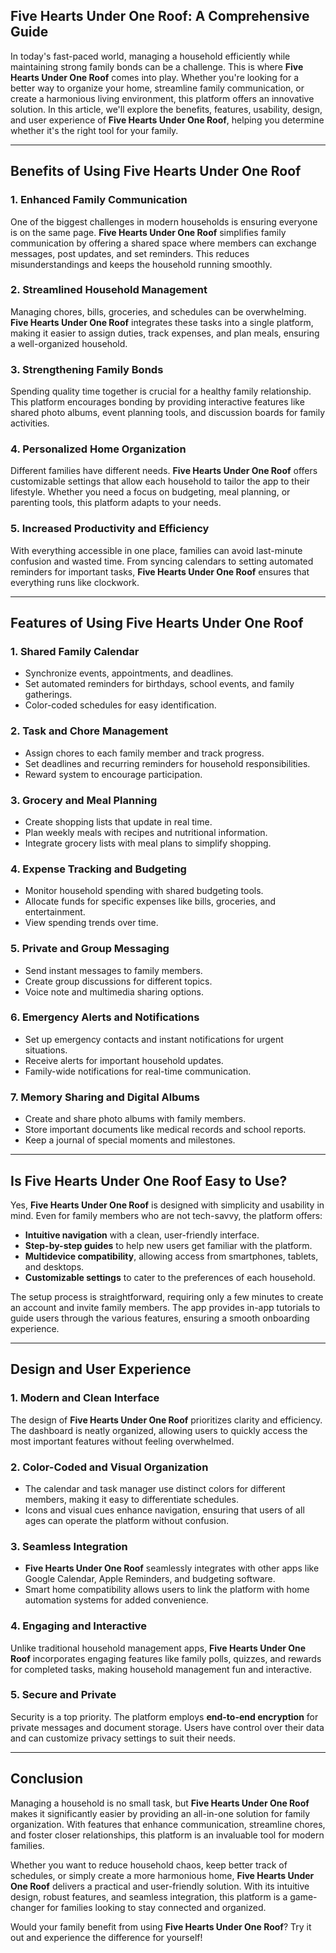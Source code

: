 ## **Five Hearts Under One Roof: A Comprehensive Guide**

In today's fast-paced world, managing a household efficiently while maintaining strong family bonds can be a challenge. This is where **Five Hearts Under One Roof** comes into play. Whether you're looking for a better way to organize your home, streamline family communication, or create a harmonious living environment, this platform offers an innovative solution. In this article, we'll explore the benefits, features, usability, design, and user experience of **Five Hearts Under One Roof**, helping you determine whether it's the right tool for your family.

---

## **Benefits of Using Five Hearts Under One Roof**

### 1. **Enhanced Family Communication**
One of the biggest challenges in modern households is ensuring everyone is on the same page. **Five Hearts Under One Roof** simplifies family communication by offering a shared space where members can exchange messages, post updates, and set reminders. This reduces misunderstandings and keeps the household running smoothly.

### 2. **Streamlined Household Management**
Managing chores, bills, groceries, and schedules can be overwhelming. **Five Hearts Under One Roof** integrates these tasks into a single platform, making it easier to assign duties, track expenses, and plan meals, ensuring a well-organized household.

### 3. **Strengthening Family Bonds**
Spending quality time together is crucial for a healthy family relationship. This platform encourages bonding by providing interactive features like shared photo albums, event planning tools, and discussion boards for family activities.

### 4. **Personalized Home Organization**
Different families have different needs. **Five Hearts Under One Roof** offers customizable settings that allow each household to tailor the app to their lifestyle. Whether you need a focus on budgeting, meal planning, or parenting tools, this platform adapts to your needs.

### 5. **Increased Productivity and Efficiency**
With everything accessible in one place, families can avoid last-minute confusion and wasted time. From syncing calendars to setting automated reminders for important tasks, **Five Hearts Under One Roof** ensures that everything runs like clockwork.

---

## **Features of Using Five Hearts Under One Roof**

### 1. **Shared Family Calendar**
- Synchronize events, appointments, and deadlines.
- Set automated reminders for birthdays, school events, and family gatherings.
- Color-coded schedules for easy identification.

### 2. **Task and Chore Management**
- Assign chores to each family member and track progress.
- Set deadlines and recurring reminders for household responsibilities.
- Reward system to encourage participation.

### 3. **Grocery and Meal Planning**
- Create shopping lists that update in real time.
- Plan weekly meals with recipes and nutritional information.
- Integrate grocery lists with meal plans to simplify shopping.

### 4. **Expense Tracking and Budgeting**
- Monitor household spending with shared budgeting tools.
- Allocate funds for specific expenses like bills, groceries, and entertainment.
- View spending trends over time.

### 5. **Private and Group Messaging**
- Send instant messages to family members.
- Create group discussions for different topics.
- Voice note and multimedia sharing options.

### 6. **Emergency Alerts and Notifications**
- Set up emergency contacts and instant notifications for urgent situations.
- Receive alerts for important household updates.
- Family-wide notifications for real-time communication.

### 7. **Memory Sharing and Digital Albums**
- Create and share photo albums with family members.
- Store important documents like medical records and school reports.
- Keep a journal of special moments and milestones.

---

## **Is Five Hearts Under One Roof Easy to Use?**

Yes, **Five Hearts Under One Roof** is designed with simplicity and usability in mind. Even for family members who are not tech-savvy, the platform offers:
- **Intuitive navigation** with a clean, user-friendly interface.
- **Step-by-step guides** to help new users get familiar with the platform.
- **Multidevice compatibility**, allowing access from smartphones, tablets, and desktops.
- **Customizable settings** to cater to the preferences of each household.

The setup process is straightforward, requiring only a few minutes to create an account and invite family members. The app provides in-app tutorials to guide users through the various features, ensuring a smooth onboarding experience.

---

## **Design and User Experience**

### **1. Modern and Clean Interface**
The design of **Five Hearts Under One Roof** prioritizes clarity and efficiency. The dashboard is neatly organized, allowing users to quickly access the most important features without feeling overwhelmed.

### **2. Color-Coded and Visual Organization**
- The calendar and task manager use distinct colors for different members, making it easy to differentiate schedules.
- Icons and visual cues enhance navigation, ensuring that users of all ages can operate the platform without confusion.

### **3. Seamless Integration**
- **Five Hearts Under One Roof** seamlessly integrates with other apps like Google Calendar, Apple Reminders, and budgeting software.
- Smart home compatibility allows users to link the platform with home automation systems for added convenience.

### **4. Engaging and Interactive**
Unlike traditional household management apps, **Five Hearts Under One Roof** incorporates engaging features like family polls, quizzes, and rewards for completed tasks, making household management fun and interactive.

### **5. Secure and Private**
Security is a top priority. The platform employs **end-to-end encryption** for private messages and document storage. Users have control over their data and can customize privacy settings to suit their needs.

---

## **Conclusion**

Managing a household is no small task, but **Five Hearts Under One Roof** makes it significantly easier by providing an all-in-one solution for family organization. With features that enhance communication, streamline chores, and foster closer relationships, this platform is an invaluable tool for modern families.

Whether you want to reduce household chaos, keep better track of schedules, or simply create a more harmonious home, **Five Hearts Under One Roof** delivers a practical and user-friendly solution. With its intuitive design, robust features, and seamless integration, this platform is a game-changer for families looking to stay connected and organized.

Would your family benefit from using **Five Hearts Under One Roof**? Try it out and experience the difference for yourself!
